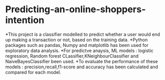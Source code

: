 # Predicting-an-online-shoppers-intention

*This project is a classifier modelled to predict whether a user would end up making a transaction or not, based on the training data. 
*Python packages such as pandas, Numpy and matplotlib has been used for exploratory data analysis.
*For predictve anaysis, ML models : logistic regression, Random forest CLassifier,KNeighbourClassifier and NaiveBayesClassifier been used.
*To evaluate the performance of these models : precision,recall,f1-score and accuracy has been calculated and compared for each model. 
